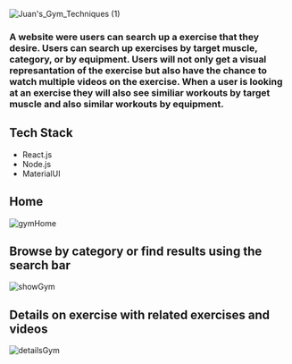 ![Juan's_Gym_Techniques (1)](https://user-images.githubusercontent.com/94949664/174949477-b603f2a1-b143-4769-9c4a-afba70d5a21a.png)

### A website were users can search up a exercise that they desire. Users can search up exercises by target muscle, category, or by equipment. Users will not only get a visual represantation of the exercise but also have the chance to watch multiple videos on the exercise. When a user is looking at an exercise they will also see similiar workouts by target muscle and also similar workouts by equipment.

## Tech Stack
- React.js
- Node.js
- MaterialUI

## Home
![gymHome](https://user-images.githubusercontent.com/94949664/174951862-94928090-bfdf-407a-aa35-5fb132ce5722.gif)

## Browse by category or find results using the search bar
![showGym](https://user-images.githubusercontent.com/94949664/174951005-1a6bf61b-80c1-41ac-b2b7-3297dbfb8e2a.gif)

## Details on exercise with related exercises and videos
![detailsGym](https://user-images.githubusercontent.com/94949664/174951686-97d04db1-9c9c-426b-936d-69cd54693739.gif)

